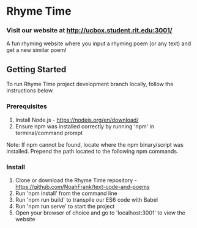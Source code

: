 # Rhyme Time
### Visit our website at http://ucbox.student.rit.edu:3001/

A fun rhyming website where you input a rhyming poem (or any text) and get a new similar poem!

## Getting Started
To run Rhyme Time project development branch locally, follow the instructions below.

### Prerequisites
1. Install Node.js - https://nodejs.org/en/download/
2. Ensure npm was installed correctly by running 'npm' in terminal/command prompt

Note: If npm cannot be found, locate where the npm binary/script was installed. Prepend the path located to the following npm commands.

### Install
1. Clone or download the Rhyme Time repository - https://github.com/NoahFrank/text-code-and-poems
2. Run 'npm install' from the command line
3. Run 'npm run build' to transpile our ES6 code with Babel
4. Run 'npm run serve' to start the project
5. Open your browser of choice and go to 'localhost:3001' to view the website
